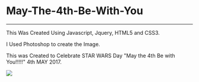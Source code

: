 # May-The-4th-Be-With-You
---------------------------
This Was Created Using Javascript, Jquery, HTML5 and CSS3.

I Used Photoshop to create the Image.

This was Created to Celebrate STAR WARS Day "May the 4th Be with You!!!!!" 4th MAY 2017.

<img src="http://www.straitstimes.com/sites/default/files/articles/2017/05/03/event1_0.jpg">
